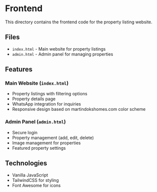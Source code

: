 # Frontend

This directory contains the frontend code for the property listing website.

## Files

- `index.html` - Main website for property listings
- `admin.html` - Admin panel for managing properties

## Features

### Main Website (`index.html`)

- Property listings with filtering options
- Property details page
- WhatsApp integration for inquiries
- Responsive design based on martindokshomes.com color scheme

### Admin Panel (`admin.html`)

- Secure login
- Property management (add, edit, delete)
- Image management for properties
- Featured property settings

## Technologies

- Vanilla JavaScript
- TailwindCSS for styling
- Font Awesome for icons
